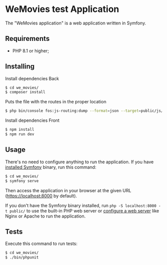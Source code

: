 WeMovies test Application
========================

The "WeMovies application" is a web application written in Symfony.

Requirements
------------

  * PHP 8.1 or higher;

Installing
-----

Install dependencies Back
```bash
$ cd we_movies/
$ composer install
```

Puts the file with the routes in the proper location
```bash
$ php bin/console fos:js-routing:dump --format=json --target=public/js/fos_js_routes.json
```

Install dependencies Front
```bash
$ npm install
$ npm run dev
```

Usage
-----

There's no need to configure anything to run the application. If you have
[installed Symfony][1] binary, run this command:

```bash
$ cd we_movies/
$ symfony serve
```

Then access the application in your browser at the given URL (<https://localhost:8000> by default).

If you don't have the Symfony binary installed, run `php -S localhost:8000 -t public/`
to use the built-in PHP web server or [configure a web server][2] like Nginx or
Apache to run the application.

Tests
-----

Execute this command to run tests:

```bash
$ cd we_movies/
$ ./bin/phpunit
```

[1]: https://symfony.com/download
[2]: https://symfony.com/doc/current/setup/web_server_configuration.html